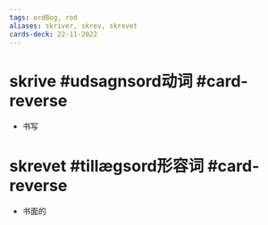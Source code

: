 ```yaml
---
tags: ordBog, rod
aliases: skriver, skrev, skrevet
cards-deck: 22-11-2022
---
```


# skrive #udsagnsord动词  #card-reverse  
- 书写

# skrevet #tillægsord形容词 #card-reverse 
- 书面的